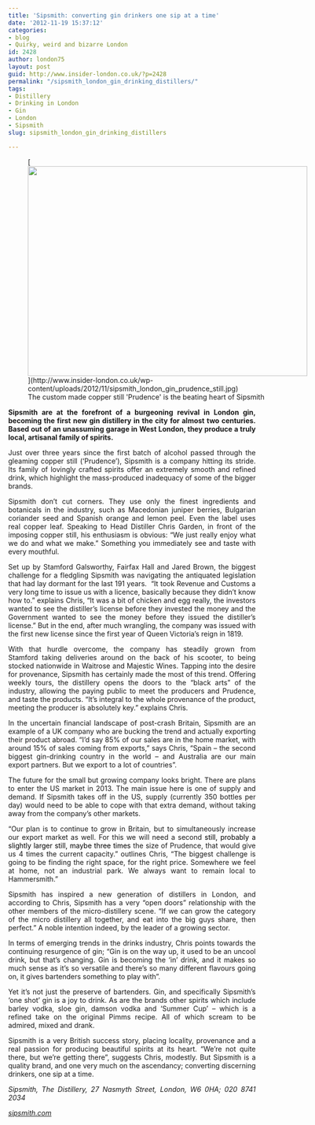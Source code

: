 ```yaml
---
title: 'Sipsmith: converting gin drinkers one sip at a time'
date: '2012-11-19 15:37:12'
categories:
- blog
- Quirky, weird and bizarre London
id: 2428
author: london75
layout: post
guid: http://www.insider-london.co.uk/?p=2428
permalink: "/sipsmith_london_gin_drinking_distillers/"
tags:
- Distillery
- Drinking in London
- Gin
- London
- Sipsmith
slug: sipsmith_london_gin_drinking_distillers

---
```

<figure id="attachment_2447" style="width: 569px" class="wp-caption alignnone">[<img class="size-full wp-image-2447" src="http://www.insider-london.co.uk/wp-content/uploads/2012/11/sipsmith_london_gin_prudence_still.jpg" alt="" width="569" height="426" />](http://www.insider-london.co.uk/wp-content/uploads/2012/11/sipsmith_london_gin_prudence_still.jpg)<figcaption class="wp-caption-text">The custom made copper still 'Prudence' is the beating heart of Sipsmith</figcaption></figure> 

<p style="text-align: justify;">
  <strong>Sipsmith are at the forefront of a burgeoning revival in London gin, becoming the first new gin distillery in the city for almost two centuries. Based out of an unassuming garage in West London, they produce a truly local, artisanal family of spirits. </strong>
</p>

<p style="text-align: justify;">
  Just over three years since the first batch of alcohol passed through the gleaming copper still (&#8216;Prudence&#8217;), Sipsmith is a company hitting its stride. Its family of lovingly crafted spirits offer an extremely smooth and refined drink, which highlight the mass-produced inadequacy of some of the bigger brands.
</p>

<p style="text-align: justify;">
  Sipsmith don&#8217;t cut corners. They use only the finest ingredients and botanicals in the industry, such as Macedonian juniper berries, Bulgarian coriander seed and Spanish orange and lemon peel. Even the label uses real copper leaf. Speaking to Head Distiller Chris Garden, in front of the imposing copper still, his enthusiasm is obvious: &#8220;We just really enjoy what we do and what we make.&#8221; Something you immediately see and taste with every mouthful.
</p>

<p style="text-align: justify;">
  Set up by Stamford Galsworthy, Fairfax Hall and Jared Brown, the biggest challenge for a fledgling Sipsmith was navigating the antiquated legislation that had lay dormant for the last 191 years.  &#8220;It took Revenue and Customs a very long time to issue us with a licence, basically because they didn&#8217;t know how to.&#8221; explains Chris, “It was a bit of chicken and egg really, the investors wanted to see the distiller’s license before they invested the money and the Government wanted to see the money before they issued the distiller’s license.” But in the end, after much wrangling, the company was issued with the first new license since the first year of Queen Victoria&#8217;s reign in 1819.
</p>

<p style="text-align: justify;">
  With that hurdle overcome, the company has steadily grown from Stamford taking deliveries around on the back of his scooter, to being stocked nationwide in Waitrose and Majestic Wines. Tapping into the desire for provenance, Sipsmith has certainly made the most of this trend. Offering weekly tours, the distillery opens the doors to the &#8220;black arts&#8221; of the industry, allowing the paying public to meet the producers and Prudence, and taste the products. &#8220;It’s integral to the whole provenance of the product, meeting the producer is absolutely key.” explains Chris.
</p>

<p style="text-align: justify;">
  In the uncertain financial landscape of post-crash Britain, Sipsmith are an example of a UK company who are bucking the trend and actually exporting their product abroad. &#8220;I&#8217;d say 85% of our sales are in the home market, with around 15% of sales coming from exports,&#8221; says Chris, “Spain &#8211; the second biggest gin-drinking country in the world &#8211; and Australia are our main export partners. But we export to a lot of countries”.
</p>

<p style="text-align: justify;">
  The future for the small but growing company looks bright. There are plans to enter the US market in 2013. The main issue here is one of supply and demand. If Sipsmith takes off in the US, supply (currently 350 bottles per day) would need to be able to cope with that extra demand, without taking away from the company&#8217;s other markets.
</p>

<p style="text-align: justify;">
  “Our plan is to continue to grow in Britain, but to simultaneously increase our export market as well. For this we will need a second <span style="color: #000000;">still, probably a slightly larger still, maybe three times</span> the size of Prudence, that would give us 4 times the current capacity.” outlines Chris, “The biggest challenge is going to be finding the right space, for the right price. Somewhere we feel at home, not an industrial park. We always want to remain local to Hammersmith.”
</p>

<p style="text-align: justify;">
  Sipsmith has inspired a new generation of distillers in London, and according to Chris, Sipsmith has a very &#8220;open doors&#8221; relationship with the other members of the micro-distillery scene. “If we can grow the category of the micro distillery all together, and eat into the big guys share, then perfect.” A noble intention indeed, by the leader of a growing sector.
</p>

<p style="text-align: justify;">
  In terms of emerging trends in the drinks industry, Chris points towards the continuing resurgence of gin; “Gin is on the way up, it used to be an uncool drink, but that’s changing. Gin is becoming the ‘in’ drink, and it makes so much sense as it&#8217;s so versatile and there’s so many different flavours going on, it gives bartenders something to play with”.
</p>

<p style="text-align: justify;">
  Yet it&#8217;s not just the preserve of bartenders. Gin, and specifically Sipsmith&#8217;s &#8216;one shot&#8217; gin is a joy to drink. As are the brands other spirits which include barley vodka, sloe gin, damson vodka and &#8216;Summer Cup&#8217; &#8211; which is a refined take on the original Pimms recipe. All of which scream to be admired, mixed and drank.
</p>

<p style="text-align: justify;">
  Sipsmith is a very British success story, placing locality, provenance and a real passion for producing beautiful spirits at its heart. &#8220;We’re not quite there, but we’re getting there&#8221;, suggests Chris, modestly. But Sipsmith is a quality brand, and one very much on the ascendancy; converting discerning drinkers, one sip at a time.
</p>

<p style="text-align: justify;">
  <em>Sipsmith, The Distillery, 27 Nasmyth Street, London, W6 0HA; 020 8741 2034</em>
</p>

<p style="text-align: justify;">
  <em></em><a title=" sipsmith.com" href="http://www.sipsmith.com/"><em>sipsmith.com</em></a>
</p>